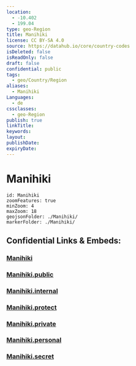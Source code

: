 ```yaml
---
location:
  - -10.402
  - 199.04
type: geo-Region
title: Manihiki
license: CC BY-SA 4.0
source: https://datahub.io/core/country-codes
isDeleted: false
isReadOnly: false
draft: false
confidential: public
tags:
  - geo/Country/Region
aliases:
  - Manihiki
Languages:
  - de
cssclasses:
  - geo-Region
publish: true
linkTitle:
keywords:
layout:
publishDate:
expiryDate:
---
```


# Manihiki

```leaflet
id: Manihiki
zoomFeatures: true 
minZoom: 4 
maxZoom: 18
geojsonFolder: ./Manihiki/
markerFolder: ./Manihiki/
```


## Confidential Links & Embeds: 

### [Manihiki](/_Standards/Earth/Continent/Oceania/Polynesia/Cook~Islands/Cook~Island-councils/Manihiki.md) 

### [Manihiki.public](/_public/Earth/Continent/Oceania/Polynesia/Cook~Islands/Cook~Island-councils/Manihiki.public.md) 

### [Manihiki.internal](/_internal/Earth/Continent/Oceania/Polynesia/Cook~Islands/Cook~Island-councils/Manihiki.internal.md) 

### [Manihiki.protect](/_protect/Earth/Continent/Oceania/Polynesia/Cook~Islands/Cook~Island-councils/Manihiki.protect.md) 

### [Manihiki.private](/_private/Earth/Continent/Oceania/Polynesia/Cook~Islands/Cook~Island-councils/Manihiki.private.md) 

### [Manihiki.personal](/_personal/Earth/Continent/Oceania/Polynesia/Cook~Islands/Cook~Island-councils/Manihiki.personal.md) 

### [Manihiki.secret](/_secret/Earth/Continent/Oceania/Polynesia/Cook~Islands/Cook~Island-councils/Manihiki.secret.md)

